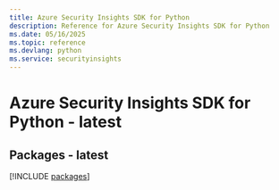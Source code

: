 ```yaml
---
title: Azure Security Insights SDK for Python
description: Reference for Azure Security Insights SDK for Python
ms.date: 05/16/2025
ms.topic: reference
ms.devlang: python
ms.service: securityinsights
---
```

# Azure Security Insights SDK for Python - latest
## Packages - latest
[!INCLUDE [packages](security-insights-index.md)]